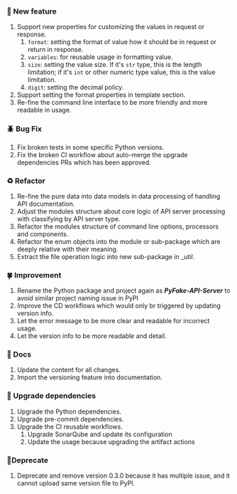 ### 🎉 New feature

1. Support new properties for customizing the values in request or response.
   1. ``format``: setting the format of value how it should be in request or return in response.
   2. ``variables``: for reusable usage in formatting value.
   3. ``size``: setting the value size. If it's ``str`` type, this is the length limitation; if it's ``int`` or other numeric type value, this is the value limitation.
   4. ``digit``: setting the decimal policy.
2. Support setting the format properties in template section.
3. Re-fine the command line interface to be more friendly and more readable in usage.


### 🪲 Bug Fix

1. Fix broken tests in some specific Python versions.
2. Fix the broken CI workflow about auto-merge the upgrade dependencies PRs which has been approved.


### ♻️ Refactor

1. Re-fine the pure data into data models in data processing of handling API documentation.
2. Adjust the modules structure about core logic of API server processing with classifying by API server type.
3. Refactor the modules structure of command line options, processors and components.
4. Refactor the enum objects into the module or sub-package which are deeply relative with their meaning.
5. Extract the file operation logic into new sub-package in __util_.


### 🍀 Improvement

1. Rename the Python package and project again as **_PyFake-API-Server_** to avoid similar project naming issue in PyPI
2. Improve the CD workflows which would only br triggered by updating version info.
3. Let the error message to be more clear and readable for incorrect usage.
4. Let the version info to be more readable and detail.


### 📑 Docs

1. Update the content for all changes.
2. Import the versioning feature into documentation.


### 🤖 Upgrade dependencies

1. Upgrade the Python dependencies.
2. Upgrade pre-commit dependencies.
3. Upgrade the CI reusable workflows.
   1. Upgrade SonarQube and update its configuration
   2. Update the usage because upgrading the artifact actions

### 🚮Deprecate

1. Deprecate and remove version 0.3.0 because it has multiple issue, and it cannot upload same version file to PyPI.
